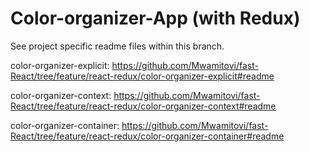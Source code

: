 Color-organizer-App (with Redux)
=================================

See project specific readme files within this branch.

color-organizer-explicit: https://github.com/Mwamitovi/fast-React/tree/feature/react-redux/color-organizer-explicit#readme

color-organizer-context: https://github.com/Mwamitovi/fast-React/tree/feature/react-redux/color-organizer-context#readme

color-organizer-container: https://github.com/Mwamitovi/fast-React/tree/feature/react-redux/color-organizer-container#readme
